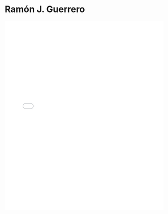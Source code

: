 # Ramón J. Guerrero

<MDXLayout>
  <embed src="/assets/files/Ramon%20J.%20Guerrero%20Romero-f44fe178f447150c51212cb2e6327d01.pdf" type="application/pdf" width="100%" height="600px" />
</MDXLayout>